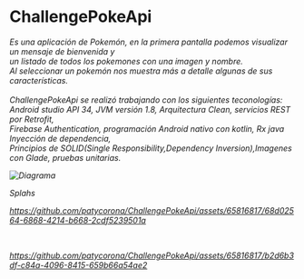 # ChallengePokeApi
<em>Es una aplicación  de Pokemón, en la primera pantalla podemos visualizar un mensaje de bienvenida y<br>
un listado de todos los pokemones con una imagen y nombre.<br>
Al seleccionar un pokemón nos muestra más a detalle algunas de sus características.<br>
<br>
ChallengePokeApi se realizó trabajando con los siguientes teconologías:<br>
Android studio API 34, JVM versión 1.8, Arquitectura Clean, servicios REST por Retrofit,<br>
Firebase Authentication, programación Android nativo con kotlin, Rx java Inyección de dependencia, <br>
Principios de SOLID(Single Responsibility,Dependency Inversion),Imagenes con Glade, pruebas unitarias.<br> 


![Diagrama](https://github.com/patycorona/ChallengePokeApi/assets/65816817/8809ca4f-be7d-4232-84b9-dacc1eb2a24c)



Splahs 

https://github.com/patycorona/ChallengePokeApi/assets/65816817/68d02564-6868-4214-b668-2cdf5239501a

<br>


https://github.com/patycorona/ChallengePokeApi/assets/65816817/b2d6b3df-c84a-4096-8415-659b66a54ae2


